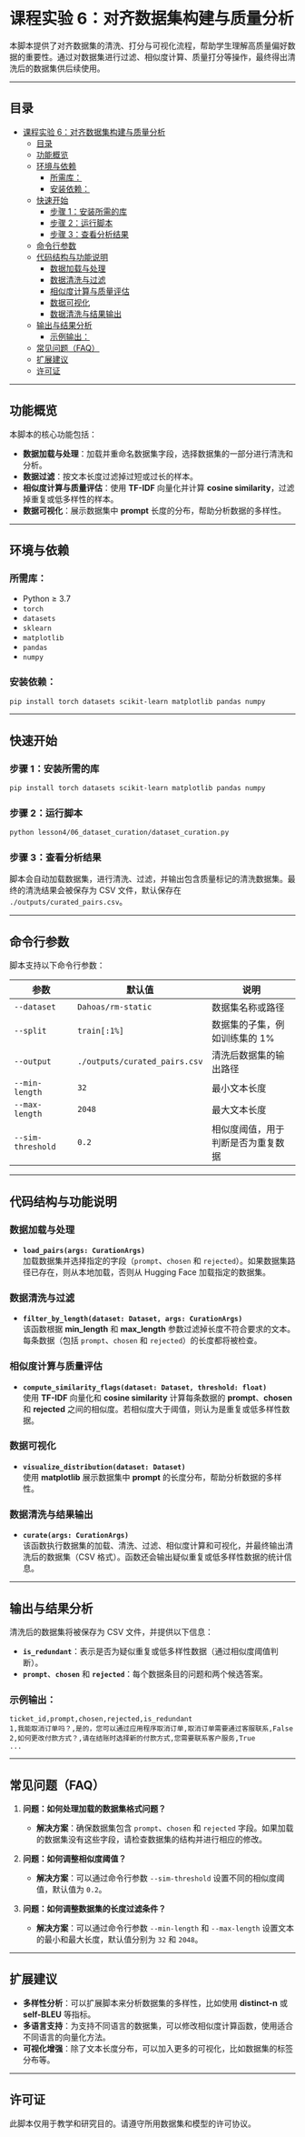 
# 课程实验 6：对齐数据集构建与质量分析

本脚本提供了对齐数据集的清洗、打分与可视化流程，帮助学生理解高质量偏好数据的重要性。通过对数据集进行过滤、相似度计算、质量打分等操作，最终得出清洗后的数据集供后续使用。

---

## 目录
- [课程实验 6：对齐数据集构建与质量分析](#课程实验-6对齐数据集构建与质量分析)
  - [目录](#目录)
  - [功能概览](#功能概览)
  - [环境与依赖](#环境与依赖)
    - [所需库：](#所需库)
    - [安装依赖：](#安装依赖)
  - [快速开始](#快速开始)
    - [步骤 1：安装所需的库](#步骤-1安装所需的库)
    - [步骤 2：运行脚本](#步骤-2运行脚本)
    - [步骤 3：查看分析结果](#步骤-3查看分析结果)
  - [命令行参数](#命令行参数)
  - [代码结构与功能说明](#代码结构与功能说明)
    - [数据加载与处理](#数据加载与处理)
    - [数据清洗与过滤](#数据清洗与过滤)
    - [相似度计算与质量评估](#相似度计算与质量评估)
    - [数据可视化](#数据可视化)
    - [数据清洗与结果输出](#数据清洗与结果输出)
  - [输出与结果分析](#输出与结果分析)
    - [示例输出：](#示例输出)
  - [常见问题（FAQ）](#常见问题faq)
  - [扩展建议](#扩展建议)
  - [许可证](#许可证)

---

## 功能概览

本脚本的核心功能包括：

- **数据加载与处理**：加载并重命名数据集字段，选择数据集的一部分进行清洗和分析。
- **数据过滤**：按文本长度过滤掉过短或过长的样本。
- **相似度计算与质量评估**：使用 **TF-IDF** 向量化并计算 **cosine similarity**，过滤掉重复或低多样性的样本。
- **数据可视化**：展示数据集中 **prompt** 长度的分布，帮助分析数据的多样性。

---

## 环境与依赖

### 所需库：
- Python ≥ 3.7
- `torch`
- `datasets`
- `sklearn`
- `matplotlib`
- `pandas`
- `numpy`

### 安装依赖：
```bash
pip install torch datasets scikit-learn matplotlib pandas numpy
```

---

## 快速开始

### 步骤 1：安装所需的库
```bash
pip install torch datasets scikit-learn matplotlib pandas numpy
```

### 步骤 2：运行脚本
```bash
python lesson4/06_dataset_curation/dataset_curation.py
```

### 步骤 3：查看分析结果
脚本会自动加载数据集，进行清洗、过滤，并输出包含质量标记的清洗数据集。最终的清洗结果会被保存为 CSV 文件，默认保存在 `./outputs/curated_pairs.csv`。

---

## 命令行参数

脚本支持以下命令行参数：

| 参数                  | 默认值                         | 说明 |
|-----------------------|--------------------------------|------|
| `--dataset`            | `Dahoas/rm-static`             | 数据集名称或路径 |
| `--split`              | `train[:1%]`                   | 数据集的子集，例如训练集的 1% |
| `--output`             | `./outputs/curated_pairs.csv`  | 清洗后数据集的输出路径 |
| `--min-length`         | `32`                           | 最小文本长度 |
| `--max-length`         | `2048`                         | 最大文本长度 |
| `--sim-threshold`      | `0.2`                          | 相似度阈值，用于判断是否为重复数据 |

---

## 代码结构与功能说明

### 数据加载与处理

- **`load_pairs(args: CurationArgs)`**  
  加载数据集并选择指定的字段（`prompt`、`chosen` 和 `rejected`）。如果数据集路径已存在，则从本地加载，否则从 Hugging Face 加载指定的数据集。

### 数据清洗与过滤

- **`filter_by_length(dataset: Dataset, args: CurationArgs)`**  
  该函数根据 **min_length** 和 **max_length** 参数过滤掉长度不符合要求的文本。每条数据（包括 `prompt`、`chosen` 和 `rejected`）的长度都将被检查。

### 相似度计算与质量评估

- **`compute_similarity_flags(dataset: Dataset, threshold: float)`**  
  使用 **TF-IDF** 向量化和 **cosine similarity** 计算每条数据的 **prompt**、**chosen** 和 **rejected** 之间的相似度。若相似度大于阈值，则认为是重复或低多样性数据。

### 数据可视化

- **`visualize_distribution(dataset: Dataset)`**  
  使用 **matplotlib** 展示数据集中 **prompt** 的长度分布，帮助分析数据的多样性。

### 数据清洗与结果输出

- **`curate(args: CurationArgs)`**  
  该函数执行数据集的加载、清洗、过滤、相似度计算和可视化，并最终输出清洗后的数据集（CSV 格式）。函数还会输出疑似重复或低多样性数据的统计信息。

---

## 输出与结果分析

清洗后的数据集将被保存为 CSV 文件，并提供以下信息：

- **`is_redundant`**：表示是否为疑似重复或低多样性数据（通过相似度阈值判断）。
- **`prompt`**、**`chosen`** 和 **`rejected`**：每个数据条目的问题和两个候选答案。

### 示例输出：
```csv
ticket_id,prompt,chosen,rejected,is_redundant
1,我能取消订单吗？,是的，您可以通过应用程序取消订单,取消订单需要通过客服联系,False
2,如何更改付款方式？,请在结账时选择新的付款方式,您需要联系客户服务,True
...
```

---

## 常见问题（FAQ）

1. **问题：如何处理加载的数据集格式问题？**
   - **解决方案**：确保数据集包含 `prompt`、`chosen` 和 `rejected` 字段。如果加载的数据集没有这些字段，请检查数据集的结构并进行相应的修改。

2. **问题：如何调整相似度阈值？**
   - **解决方案**：可以通过命令行参数 `--sim-threshold` 设置不同的相似度阈值，默认值为 `0.2`。

3. **问题：如何调整数据集的长度过滤条件？**
   - **解决方案**：可以通过命令行参数 `--min-length` 和 `--max-length` 设置文本的最小和最大长度，默认值分别为 `32` 和 `2048`。

---

## 扩展建议

- **多样性分析**：可以扩展脚本来分析数据集的多样性，比如使用 **distinct-n** 或 **self-BLEU** 等指标。
- **多语言支持**：为支持不同语言的数据集，可以修改相似度计算函数，使用适合不同语言的向量化方法。
- **可视化增强**：除了文本长度分布，可以加入更多的可视化，比如数据集的标签分布等。

---

## 许可证

此脚本仅用于教学和研究目的。请遵守所用数据集和模型的许可协议。
